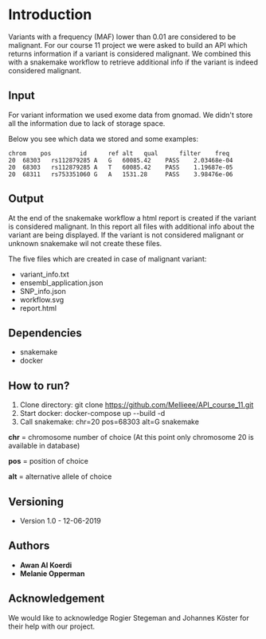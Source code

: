 # Introduction

Variants with a frequency (MAF) lower than 0.01 are considered to be malignant. For our course 11 project we were asked to build an API which returns information if a variant is considered malignant. We combined this with a snakemake workflow to retrieve additional info if the variant is indeed considered malignant. 

## Input 

For variant information we used exome data from gnomad. We didn't store all the information due to lack of storage space.

Below you see which data we stored and some examples:


```
chrom	 pos	    id		ref	alt	  qual		filter	  freq
20	68303	rs112879285	A	G	60085.42	PASS	2.03468e-04
20	68303	rs112879285	A	T	60085.42	PASS	1.19687e-05
20	68311	rs753351060	G	A	1531.28		PASS	3.98476e-06

```

## Output

At the end of the snakemake workflow a html report is created if the variant is considered malignant. In this report all files with additional info about the variant are being displayed. If the variant is not considered malignant or unknown snakemake wil not create these files.

The five files which are created in case of malignant variant:
* variant_info.txt	
* ensembl_application.json
* SNP_info.json
* workflow.svg
* report.html
	

## Dependencies

* snakemake
* docker


## How to run?

1. Clone directory:	git clone https://github.com/Mellieee/API_course_11.git
2. Start docker:	docker-compose up --build -d
3. Call snakemake:	chr=20 pos=68303 alt=G snakemake

**chr**	= chromosome number of choice 	(At this point only chromosome 20 is available in database)

**pos**	= position of choice

**alt**	= alternative allele of choice



## Versioning

* Version 1.0 - 12-06-2019

  
## Authors

* **Awan Al Koerdi** 
* **Melanie Opperman** 


## Acknowledgement

We would like to acknowledge Rogier Stegeman and Johannes Köster for their help with our project. 


